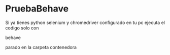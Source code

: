 # PruebaBehave
Si ya tienes python selenium y chromedriver configurado en tu pc
ejecuta el codigo solo con 

behave 

parado en la carpeta contenedora
